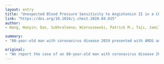 ```yaml
---
layout: entry
title: "Unexpected Blood Pressure Sensitivity to Angiotensin II in a COVID-19 Patient with ARDS and Septic Shock"
link: "https://doi.org/10.1016/j.chest.2020.04.015"
author:
- Wang, Hanyin; Das, Subhraleena; Wieruszewski, Patrick M.; Taji, Jamil; Bartlett, Brian; Azad, Nabila; Chowdhury, Arnab; Kolar, Gururaj; Jain, Nitesh; Subla, Mir R.; Khan, Syed Anjum

summary:
- "88-year-old man with coronavirus disease 2019 presented with ARDS and septic shock. Patient had exquisite blood pressure sensitivity to low-dose angiotensin II (Ang-2), allowing for rapid liberation from high-dose vasopressors. Case is suggestive of a potential role for synthetic Ang-2 for patients with COVID-19. Further studies are needed to confirm clinical efficacy."

original:
- "We report the case of an 88-year-old man with coronavirus disease 2019 (COVID-19) who presented with ARDS and septic shock. The patient had exquisite blood pressure sensitivity to low-dose angiotensin II (Ang-2), allowing for rapid liberation from high-dose vasopressors. We hypothesize that sensitivity to Ang-2 might be related to biologic effect of severe acute respiratory syndrome coronavirus 2 (SARS-CoV-2) infection. Our case is suggestive of a potential role for synthetic Ang-2 for patients with COVID-19 and septic shock. Further studies are needed to confirm our observed clinical efficacy."
---
```


